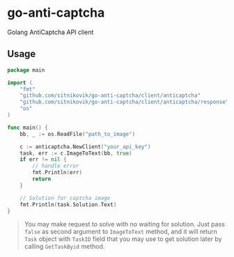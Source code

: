 # go-anti-captcha
Golang AntiCaptcha API client

## Usage

```go
package main

import (
	"fmt"
	"github.com/sitnikovik/go-anti-captcha/client/anticaptcha"
	"github.com/sitnikovik/go-anti-captcha/client/anticaptcha/response"
	"os"
)

func main() {
	bb, _ := os.ReadFile("path_to_image")

	c := anticaptcha.NewClient("your_api_key")
	task, err := c.ImageToText(bb, true)
	if err != nil {
		// handle error
		fmt.Println(err)
		return
	}

	// Solution for captcha image
	fmt.Println(task.Solution.Text)
}
```
> You may make request to solve with no waiting for solution.
> Just pass `false` as second argument to `ImageToText` method, 
> and it will return `Task` object with `TaskID` field
> that you may use to get solution later by calling `GetTaskByid` method.